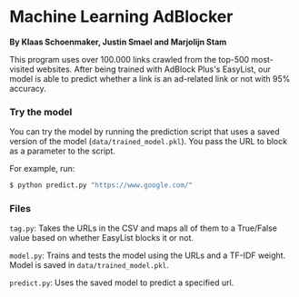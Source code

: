 # Machine Learning AdBlocker
**By Klaas Schoenmaker, Justin Smael and Marjolijn Stam**

This program uses over 100.000 links crawled from the top-500 most-visited websites. After being trained with AdBlock Plus's EasyList, our model is able to predict whether a link is an ad-related link or not with 95% accuracy.

### Try the model

You can try the model by running the prediction script that uses a saved version of the model (`data/trained_model.pkl`).
You pass the URL to block as a parameter to the script.

For example, run:

```sh
$ python predict.py "https://www.google.com/"
```

### Files

`tag.py`:
Takes the URLs in the CSV and maps all of them to a True/False value based on whether EasyList blocks it or not.

`model.py`:
Trains and tests the model using the URLs and a TF-IDF weight. Model is saved in `data/trained_model.pkl`.

`predict.py`:
Uses the saved model to predict a specified url.
